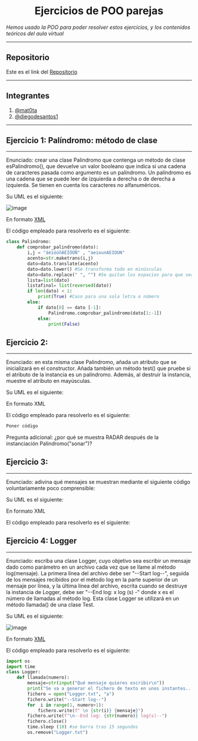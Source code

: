 <h1 align="center">Ejercicios de POO parejas</h1>

*Hemos usado la POO para poder resolver estos ejercicios, y los contenidos teóricos del aula virtual*

***

<h2>Repositorio</h2>

Este es el link del [Repositorio](https://github.com/Diegodesantos1/Ejercicios_POO_Parejas)

***

<h2>Integrantes</h2>

1. [@mat0ta](https://github.com/mat0ta)
2. [@diegodesantos1](https://github.com/Diegodesantos1)

***

<h2>Ejercicio 1: Palíndromo: método de clase</h2>

***

Enunciado: crear una clase Palindromo que contenga un método de clase esPalindromo(), que devuelve un valor booleano que indica si una cadena de caracteres pasada como argumento es un palíndromo. Un palíndromo es una cadena que se puede leer de izquierda a derecha o de derecha a izquierda. Se tienen en cuenta los caracteres no alfanuméricos.

Su UML es el siguiente:

![image](https://user-images.githubusercontent.com/91721855/159012959-12847b6d-df9b-4df5-bee9-b5913c77b071.png)

En formato [XML](https://github.com/Diegodesantos1/Ejercicios_POO_Parejas/blob/main/UML/Ejercicio1.drawio)

El código empleado para resolverlo es el siguiente:

```python
class Palindromo:
    def comprobar_palindromo(dato):
        i,j = "áéíóúñÁÉÍÓÚÑ" , "aeiounAEIOUN"
        acento=str.maketrans(i,j)
        dato=dato.translate(acento)
        dato=dato.lower() #Se transforma todo en minúsculas
        dato=dato.replace(" ", "") #Se quitan los espacios para que sea más sencillo
        lista=list(dato)
        listafinal= list(reversed(dato))
        if len(dato) < 1:
            print(True) #Caso para una sola letra o número
        else:
            if dato[0] == dato [-1]:
                Palindromo.comprobar_palindromo(dato[1:-1])
            else:
                print(False)
```
<h2>Ejercicio 2:</h2>

*** 

Enunciado: en esta misma clase Palindromo, añada un atributo que se inicializará en el constructor. Añada también un método test() que pruebe si el atributo de la instancia es un palíndromo. Además, al destruir la instancia, muestre el atributo en mayúsculas.

Su UML es el siguiente:

En formato XML

El código empleado para resolverlo es el siguiente:

```python
Poner código
``` 
Pregunta adicional: ¿por qué se muestra RADAR después de la instanciación Palindromo("sonar")?

<h2>Ejercicio 3:</h2>

***

Enunciado: adivina qué mensajes se muestran mediante el siguiente código voluntariamente poco comprensible:

Su UML es el siguiente:


En formato XML

El código empleado para resolverlo es el siguiente:

<h2>Ejercicio 4: Logger</h2>

*** 

Enunciado: escriba una clase Logger, cuyo objetivo sea escribir un mensaje dado como parámetro en un archivo cada vez que se llame al método log(mensaje). La primera línea del archivo debe ser "--Start log--", seguida de los mensajes recibidos por el método log en la parte superior de un mensaje por línea, y la última línea del archivo, escrita cuando se destruye la instancia de Logger, debe ser "--End log: x log (s) -" donde x es el número de llamadas al método log. Esta clase Logger se utilizará en un método llamada() de una clase Test.

Su UML es el siguiente:

![image](https://user-images.githubusercontent.com/91721855/159013115-8d23095a-1086-46f2-8550-d400eb1dfd5e.png)

En formato [XML](https://github.com/Diegodesantos1/Ejercicios_POO_Parejas/blob/main/UML/Ejercicio4.drawio)

El código empleado para resolverlo es el siguiente:

```python
import os
import time
class Logger:
    def llamada(numero):
        mensaje=str(input("Qué mensaje quieres escribir\n"))
        print("Se va a generar el fichero de texto en unos instantes...")
        fichero = open("Logger.txt", "a")
        fichero.write("--Start log--")
        for  i in range(1, numero+1):
            fichero.write(f" \n {str(i)} {mensaje}")
        fichero.write(f"\n--End log: {str(numero)} log(s)--")
        fichero.close()
        time.sleep (10) #se borra tras 15 segundos
        os.remove("Logger.txt")
```

